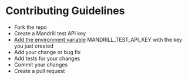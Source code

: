 # Contributing Guidelines

* Fork the repo
* Create a Mandrill test API key
* [Add the environment variable](http://unix.stackexchange.com/questions/117467/how-to-permanently-set-environmental-variables) MANDRILL_TEST_API_KEY with the key you just created 
* Add your change or bug fix
* Add tests for your changes
* Commit your changes
* Create a pull request